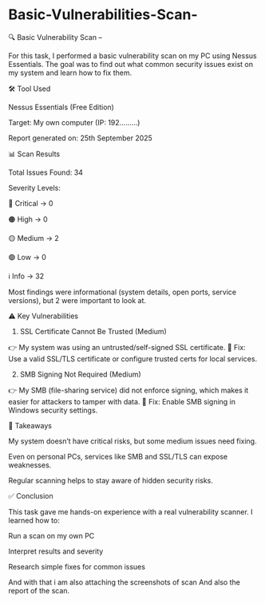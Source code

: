 # Basic-Vulnerabilities-Scan-
🔍 Basic Vulnerability Scan – 

For this task, I performed a basic vulnerability scan on my PC using Nessus Essentials.
The goal was to find out what common security issues exist on my system and learn how to fix them.

🛠 Tool Used

Nessus Essentials (Free Edition)

Target: My own computer (IP: 192.........)

Report generated on: 25th September 2025

📊 Scan Results

Total Issues Found: 34

Severity Levels:

🔴 Critical → 0

🟠 High → 0

🟡 Medium → 2

🟢 Low → 0

ℹ️ Info → 32

Most findings were informational (system details, open ports, service versions), but 2 were important to look at.

⚠️ Key Vulnerabilities
1. SSL Certificate Cannot Be Trusted (Medium)

👉 My system was using an untrusted/self-signed SSL certificate.
🔧 Fix: Use a valid SSL/TLS certificate or configure trusted certs for local services.

2. SMB Signing Not Required (Medium)

👉 My SMB (file-sharing service) did not enforce signing, which makes it easier for attackers to tamper with data.
🔧 Fix: Enable SMB signing in Windows security settings.

📌 Takeaways

My system doesn’t have critical risks, but some medium issues need fixing.

Even on personal PCs, services like SMB and SSL/TLS can expose weaknesses.

Regular scanning helps to stay aware of hidden security risks.

✅ Conclusion

This task gave me hands-on experience with a real vulnerability scanner.
I learned how to:

Run a scan on my own PC

Interpret results and severity

Research simple fixes for common issues

And with that i am also attaching the screenshots of scan And also the report of the scan.
